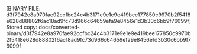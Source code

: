 [BINARY FILE: d3f7942e8a970fae92ccfbc24c4b3171e9e1e9e419bee177850c9970b2f5418e628d88802f6ac18ad9fc73d966c64659efa9e8456e1d3b30c6bb9f76099f]
Stored copy: docs/converted-binary/d3f7942e8a970fae92ccfbc24c4b3171e9e1e9e419bee177850c9970b2f5418e628d88802f6ac18ad9fc73d966c64659efa9e8456e1d3b30c6bb9f76099f
